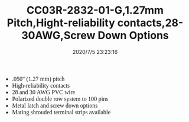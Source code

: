 ﻿---
layout: post 
title: CC03R-2832-01-G,1.27mm Pitch,Hight-reliability contacts,28-30AWG,Screw Down Options
tags: SAMTEC
categories: housing-terminal
overview: 1.27mm(0.05") Pitch,Hight-reliability contacts,28-30AWG,Screw Down Options
series: ST
part_number: CC03R-2832-01-G
thumb_img: static/202007/441-thumb-20200706072637.jpg
image: static/202007/441-20200706072637.jpg
date: 2020/7/5 23:23:16
---


<ul style="font-size:16px;font-family:&quot;color:#333333;background-color:#FFFFFF;">
	<li>
		.050" (1.27 mm) pitch
	</li>
	<li>
		High-reliability contacts
	</li>
	<li>
		28 and 30 AWG PVC wire
	</li>
	<li>
		Polarized double row system to 100 pins
	</li>
	<li>
		Metal latch and screw down options
	</li>
	<li>
		Mating shrouded terminal strips available
	</li>
</ul>
